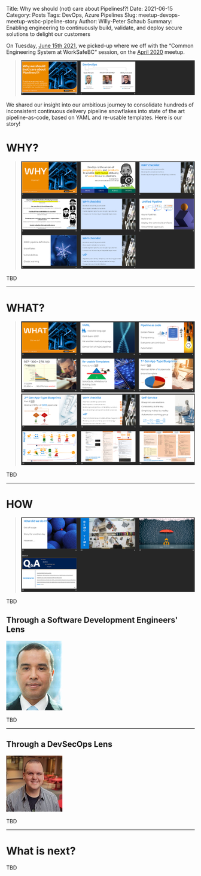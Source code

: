 Title: Why we should (not) care about Pipelines!?!
Date: 2021-06-15
Category: Posts
Tags: DevOps, Azure Pipelines
Slug: meetup-devops-meetup-wsbc-pipeline-story
Author: Willy-Peter Schaub
Summary: Enabling engineering to continuously build, validate, and deploy secure solutions to delight our customers

On Tuesday, [June 15th 2021](https://www.meetup.com/DevOps-Vancouver-BC-Canada/events/278727555/), we picked-up where we off with the “Common Engineering System at WorkSafeBC“ session, on the [April 2020](https://www.meetup.com/DevOps-Vancouver-BC-Canada/events/270150093/) meetup.

> ![INTRO](/images/meetup-devops-meetup-wsbc-pipeline-story-intro-1.png)

 We shared our insight into our ambitious journey to consolidate hundreds of inconsistent continuous delivery pipeline snowflakes into state of the art pipeline-as-code, based on YAML and re-usable templates. Here is our story!

# WHY?

> ![WHY](/images/meetup-devops-meetup-wsbc-pipeline-story-why-2.png)

TBD

---

# WHAT?

> ![WHAT.1](/images/meetup-devops-meetup-wsbc-pipeline-story-what-3.png)
> ![WHAT.2](/images/meetup-devops-meetup-wsbc-pipeline-story-what-4.png)

TBD

---

# HOW 

> ![HOW](/images/meetup-devops-meetup-wsbc-pipeline-story-how-5.png)

TBD

## Through a Software Development Engineers' Lens

![Said Akram](/images/Said-mug.jpeg)

TBD

---

## Through a DevSecOps Lens

![Kevin Schwantje](/images/Kevin-mug.jpeg)

TBD

---

# What is next?

TBD